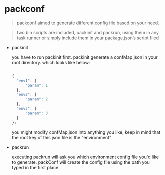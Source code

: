packconf
====

> packconf aimed to generate different config file based on your need.

> two bin scripts are included, packinit and packrun, using them in any task runner or simply include them in your package.json’s script filed

* packinit

    you have to run packinit first. packinit generate a confMap.json in your root directory. which looks like below:

    ```javascript
    
    {
      "env1": {
          "param": 1
      },
      "env2": {
          "param": 2
      },
      "env3": {
          "param": 3
      }
    };
    ```

    you might modify confMap.json into anything you like, keep in mind that the root key of this json file is the "environment"

* packrun

    executing packrun will ask you which environment config file you'd like to generate. packConf will create the config file using the path you typed in the first place

